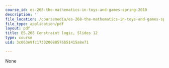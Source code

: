 ```yaml
---
course_id: es-268-the-mathematics-in-toys-and-games-spring-2010
description: ''
file_location: /coursemedia/es-268-the-mathematics-in-toys-and-games-spring-2010/3c063e9fc173320088576b51415a8e71_MITES_268S10_ses12_slides2.pdf
file_type: application/pdf
layout: pdf
title: ES.268 Constraint logic, Slides 12
type: course
uid: 3c063e9fc173320088576b51415a8e71

---
```

None